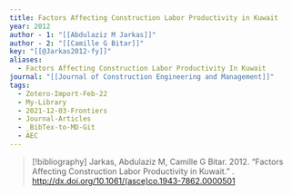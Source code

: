 ```yaml
---
title: Factors Affecting Construction Labor Productivity in Kuwait
year: 2012
author - 1: "[[Abdulaziz M Jarkas]]"
author - 2: "[[Camille G Bitar]]"
key: "[[@Jarkas2012-fy]]"
aliases:
  - Factors Affecting Construction Labor Productivity In Kuwait
journal: "[[Journal of Construction Engineering and Management]]"
tags:
  - Zotero-Import-Feb-22
  - My-Library
  - 2021-12-03-Frontiers
  - Journal-Articles
  - _BibTex-to-MD-Git
  - AEC
---
```


> [!bibliography]
> Jarkas, Abdulaziz M, Camille G Bitar. 2012. “Factors Affecting Construction Labor Productivity in Kuwait.” . http://dx.doi.org/10.1061/(asce)co.1943-7862.0000501